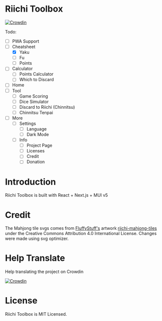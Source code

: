 # Riichi Toolbox

[![Crowdin](https://badges.crowdin.net/riichi-toolbox/localized.svg)](https://crowdin.com/project/riichi-toolbox)

Todo:

- [ ] PWA Support
- [ ] Cheatsheet
  - [x] Yaku
  - [ ] Fu
  - [ ] Points
- [ ] Calculator
  - [ ] Points Calculator
  - [ ] Which to Discard
- [ ] Home
- [ ] Tool
  - [ ] Game Scoring
  - [ ] Dice Simulator
  - [ ] Discard to Riichi (Chinnitsu)
  - [ ] Chinnitsu Tenpai
- [ ] More
  - [ ] Settings
    - [ ] Language
    - [ ] Dark Mode
  - [ ] Info
    - [ ] Project Page
    - [ ] Licenses
    - [ ] Credit
    - [ ] Donation

# Introduction

Riichi Toolbox is built with React + Next.js + MUI v5

# Credit

The Mahjong tile svgs comes from [FluffyStuff's](https://github.com/FluffyStuff) artwork [riichi-mahjong-tiles](https://github.com/FluffyStuff/riichi-mahjong-tiles) under the Creative Commons Attribution 4.0 International License. Changes were made using svg optimizer.

# Help Translate

Help translating the project on Crowdin

[![Crowdin](https://badges.crowdin.net/riichi-toolbox/localized.svg)](https://crowdin.com/project/riichi-toolbox)

# License

Riichi Toolbox is MIT Licensed.
